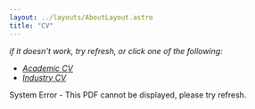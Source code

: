 ```yaml
---
layout: ../layouts/AboutLayout.astro
title: "CV"
---
```


*if it doesn't work, try refresh, or click one of the following:*
- [*Academic CV*](https://github.com/Dqixol/CV/blob/master/cv_academic.pdf)
- [*Industry CV*](https://github.com/Dqixol/CV/blob/master/cv.pdf)

<div id="pdf">
    <object id="pdf_content" width="100%" height="1000" type="application/pdf" trusted="yes" application="yes" title="CV" data="/assets/cv_academic.pdf?#zoom=100&scrollbar=1&toolbar=1&navpanes=1">
    <!-- <embed src="Assembly.pdf" width="100%" height="100%" type="application/x-pdf" trusted="yes" application="yes" title="Assembly">
    </embed> -->
    <p>System Error - This PDF cannot be displayed, please try refresh.</p>
    </object>
</div>